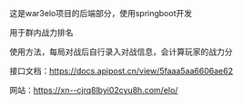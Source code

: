 

这是war3elo项目的后端部分，使用springboot开发

用于群内战力排名

使用方法，每局对战后自行录入对战信息，会计算玩家的战力分

接口文档：https://docs.apipost.cn/view/5faaa5aa6606ae62

网站：https://xn--cjrq8lbyi02cyu8h.com/elo/